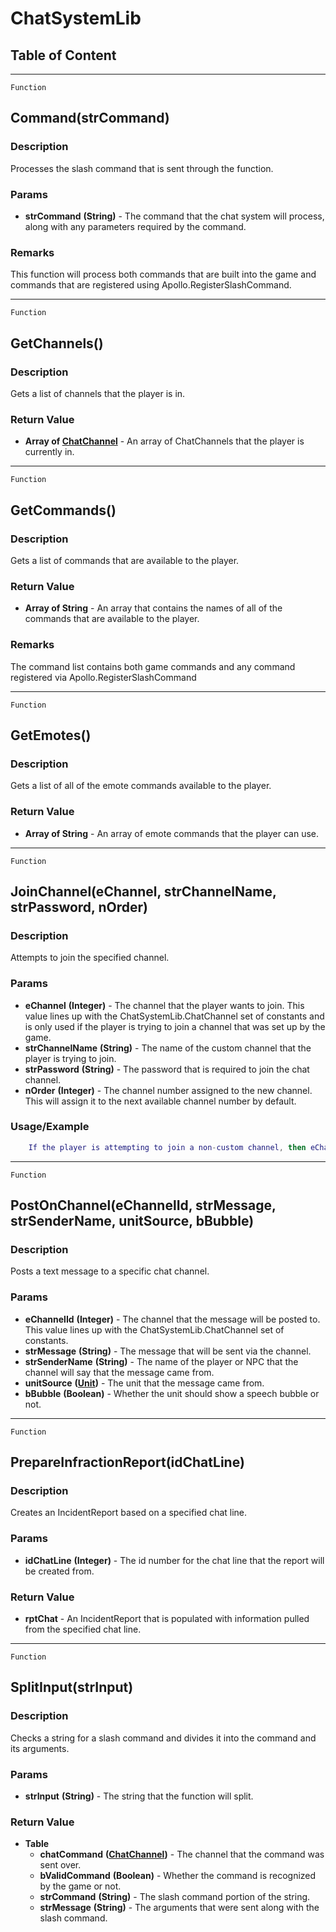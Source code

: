 ChatSystemLib
=============

Table of Content
---------------- 

<!-- toc -->

------------------------------------------------------------------------

`Function`

Command(strCommand)
-------------------

### Description

Processes the slash command that is sent through the function.

### Params

-   **strCommand** **(String)** - The command that the chat system will
    process, along with any parameters required by the command.

### Remarks

This function will process both commands that are built into the game
and commands that are registered using Apollo.RegisterSlashCommand.

------------------------------------------------------------------------

`Function`

GetChannels()
-------------

### Description

Gets a list of channels that the player is in.

### Return Value

-   **Array of [ChatChannel](../Classes/ChatChannel.md)** - An array of
    ChatChannels that the player is currently in.

------------------------------------------------------------------------

`Function`

GetCommands()
-------------

### Description

Gets a list of commands that are available to the player.

### Return Value

-   **Array of String** - An array that contains the names of all of the
    commands that are available to the player.

### Remarks

The command list contains both game commands and any command registered
via Apollo.RegisterSlashCommand

------------------------------------------------------------------------

`Function`

GetEmotes()
-----------

### Description

Gets a list of all of the emote commands available to the player.

### Return Value

-   **Array of String** - An array of emote commands that the player can
    use.

------------------------------------------------------------------------

`Function`

JoinChannel(eChannel, strChannelName, strPassword, nOrder)
----------------------------------------------------------

### Description

Attempts to join the specified channel.

### Params

-   **eChannel** **(Integer)** - The channel that the player wants to
    join. This value lines up with the ChatSystemLib.ChatChannel set of
    constants and is only used if the player is trying to join a channel
    that was set up by the game.
-   **strChannelName** **(String)** - The name of the custom channel
    that the player is trying to join.
-   **strPassword** **(String)** - The password that is required to join
    the chat channel.
-   **nOrder** **(Integer)** - The channel number assigned to the new
    channel. This will assign it to the next available channel number by
    default.

### Usage/Example

```lua
    If the player is attempting to join a non-custom channel, then eChannel is the only parameter that should be sent.  Otherwise, everything except eChannel should be used.
```

------------------------------------------------------------------------

`Function`

PostOnChannel(eChannelId, strMessage, strSenderName, unitSource, bBubble)
-------------------------------------------------------------------------

### Description

Posts a text message to a specific chat channel.

### Params

-   **eChannelId** **(Integer)** - The channel that the message will be
    posted to. This value lines up with the ChatSystemLib.ChatChannel
    set of constants.
-   **strMessage** **(String)** - The message that will be sent via the
    channel.
-   **strSenderName** **(String)** - The name of the player or NPC that
    the channel will say that the message came from.
-   **unitSource** **([Unit](../Classes/Unit.md))** - The unit that the
    message came from.
-   **bBubble** **(Boolean)** - Whether the unit should show a speech
    bubble or not.

------------------------------------------------------------------------

`Function`

PrepareInfractionReport(idChatLine)
-----------------------------------

### Description

Creates an IncidentReport based on a specified chat line.

### Params

-   **idChatLine** **(Integer)** - The id number for the chat line that
    the report will be created from.

### Return Value

-   **rptChat** - An IncidentReport that is populated with information
    pulled from the specified chat line.

------------------------------------------------------------------------

`Function`

SplitInput(strInput)
--------------------

### Description

Checks a string for a slash command and divides it into the command and
its arguments.

### Params

-   **strInput** **(String)** - The string that the function will split.

### Return Value

-   **Table**
    -   **chatCommand**
        **([ChatChannel](../Classes/ChatChannel.md))** - The channel
        that the command was sent over.
    -   **bValidCommand** **(Boolean)** - Whether the command is
        recognized by the game or not.
    -   **strCommand** **(String)** - The slash command portion of the
        string.
    -   **strMessage** **(String)** - The arguments that were sent along
        with the slash command.
